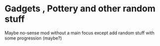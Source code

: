 # Gadgets , Pottery and other random stuff
Maybe no-sense mod without a main focus except add random stuff with some progression (maybe?)
 
